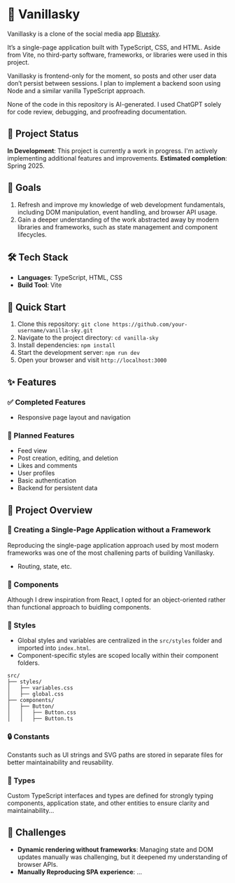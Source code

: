# 🍦 Vanillasky

Vanillasky is a clone of the social media app [Bluesky](https://bsky.app/).

It’s a single-page application built with TypeScript, CSS, and HTML. Aside from Vite, no third-party software, frameworks, or libraries were used in this project.

Vanillasky is frontend-only for the moment, so posts and other user data don’t persist between sessions. I plan to implement a backend soon using Node and a similar vanilla TypeScript approach.

None of the code in this repository is AI-generated. I used ChatGPT solely for code review, debugging, and proofreading documentation.

## 📌 Project Status

**In Development**: This project is currently a work in progress. I'm actively implementing additional features and improvements.
**Estimated completion**: Spring 2025.

## 🎯 Goals

1. Refresh and improve my knowledge of web development fundamentals, including DOM manipulation, event handling, and browser API usage.
2. Gain a deeper understanding of the work abstracted away by modern libraries and frameworks, such as state management and component lifecycles.

## 🛠️ Tech Stack

- **Languages**: TypeScript, HTML, CSS
- **Build Tool**: Vite

## 🚀 Quick Start

1. Clone this repository: `git clone https://github.com/your-username/vanilla-sky.git`
2. Navigate to the project directory: `cd vanilla-sky`
3. Install dependencies: `npm install`
4. Start the development server: `npm run dev`
5. Open your browser and visit `http://localhost:3000`

## ✨ Features

### ✅ Completed Features

- Responsive page layout and navigation

### 🌟 Planned Features

- Feed view
- Post creation, editing, and deletion
- Likes and comments
- User profiles
- Basic authentication
- Backend for persistent data

## 📁 Project Overview

### 🤔 Creating a Single-Page Application without a Framework

Reproducing the single-page application approach used by most modern frameworks was one of the most challening parts of building Vanillasky.

- Routing, state, etc.

### 🧩 Components

Although I drew inspiration from React, I opted for an object-oriented rather than functional approach to buidling components.

### 💅 Styles

- Global styles and variables are centralized in the `src/styles` folder and imported into `index.html`.
- Component-specific styles are scoped locally within their component folders.

```
src/
├── styles/
│   ├── variables.css
│   ├── global.css
├── components/
│   ├── Button/
│   │   ├── Button.css
│   │   ├── Button.ts
```

### 🔒 Constants

Constants such as UI strings and SVG paths are stored in separate files for better maintainability and reusability.

### 📐 Types

Custom TypeScript interfaces and types are defined for strongly typing components, application state, and other entities to ensure clarity and maintainability...

## 🤔 Challenges

- **Dynamic rendering without frameworks**: Managing state and DOM updates manually was challenging, but it deepened my understanding of browser APIs.
- **Manually Reproducing SPA experience**: ...

<!-- ## 📷 Demo

Coming soon

## ♿ Accessibility

- Keyboard-friendly navigation is being implemented.
- ARIA roles are planned to improve compatibility with screen readers. -->
